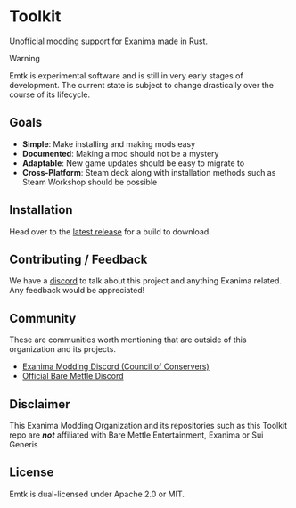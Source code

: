 # Toolkit

Unofficial modding support for [Exanima](https://store.steampowered.com/app/362490/Exanima/) made in Rust.

> [!WARNING]
> Emtk is experimental software and is still in very early stages of
> development. The current state is subject to change drastically over the course
> of its lifecycle.

## Goals

- **Simple**: Make installing and making mods easy
- **Documented**: Making a mod should not be a mystery
- **Adaptable**: New game updates should be easy to migrate to
- **Cross-Platform**: Steam deck along with installation methods such as Steam
Workshop should be possible

## Installation

Head over to the [latest release](https://codeberg.org/ExanimaModding/Toolkit/releases) for a build to download.

## Contributing / Feedback

We have a [discord](https://discord.gg/Vavq7zG4Vb) to talk about this project
and anything Exanima related. Any feedback would be appreciated!

## Community

These are communities worth mentioning that are outside of this organization and
its projects.

- [Exanima Modding Discord (Council of Conservers) ](https://discord.gg/pfZdW9AUbM)  
- [Official Bare Mettle Discord](https://discord.gg/XxNhHtwPjE)  

## Disclaimer

This Exanima Modding Organization and its repositories such as this Toolkit repo are
***not*** affiliated with Bare Mettle Entertainment, Exanima or Sui Generis

## License

Emtk is dual-licensed under Apache 2.0 or MIT.

